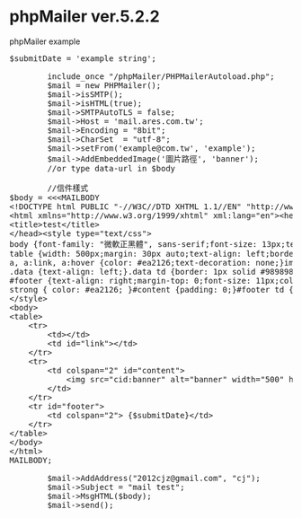 # phpMailer ver.5.2.2
phpMailer example
<pre>
$submitDate = 'example string';
        
        include_once "/phpMailer/PHPMailerAutoload.php";
        $mail = new PHPMailer();
        $mail->isSMTP();
        $mail->isHTML(true);
        $mail->SMTPAutoTLS = false;
        $mail->Host = 'mail.ares.com.tw';
        $mail->Encoding = "8bit";
        $mail->CharSet  = "utf-8";
        $mail->setFrom('example@com.tw', 'example');
        $mail->AddEmbeddedImage('圖片路徑', 'banner');
        //or type data-url in $body
        
        //信件樣式
$body = &lt;&lt;&lt;MAILBODY
&lt;!DOCTYPE html PUBLIC "-//W3C//DTD XHTML 1.1//EN" "http://www.w3.org/TR/xhtml11/DTD/xhtml11.dtd"&gt;
&lt;html xmlns="http://www.w3.org/1999/xhtml" xml:lang="en"&gt;&lt;head&gt;&lt;meta http-equiv="Content-Type" content="text/html;charset=utf-8" /&gt;
&lt;title&gt;test&lt;/title&gt;
&lt;/head&gt;&lt;style type="text/css"&gt;
body {font-family: "微軟正黑體", sans-serif;font-size: 13px;text-align: center;background-color: #ebebeb;}
table {width: 500px;margin: 30px auto;text-align: left;border-collapse: collapse;background-color: #fff;}
a, a:link, a:hover {color: #ea2126;text-decoration: none;}img {border: 0; outline: 0; }#link {width: 400px;vertical-align: bottom;text-align: right;}
.data {text-align: left;}.data td {border: 1px solid #989898;}.bg {background-color: #ebebeb;width:30%;}
#footer {text-align: right;margin-top: 0;font-size: 11px;color: #ea2126;}td {margin: 0;padding: 8px;}
strong { color: #ea2126; }#content {padding: 0;}#footer td { border-top: 2px solid #ea2126; }
&lt;/style&gt;
&lt;body&gt;
&lt;table&gt;
    &lt;tr&gt;
        &lt;td&gt;&lt;/td&gt;
        &lt;td id="link"&gt;&lt;/td&gt;
    &lt;/tr&gt;
    &lt;tr&gt;
        &lt;td colspan="2" id="content"&gt;
            &lt;img src="cid:banner" alt="banner" width="500" height="140" style="display: block; border: 0;" /&gt;
        &lt;/td&gt;
    &lt;/tr&gt;
    &lt;tr id="footer"&gt;
        &lt;td colspan="2"&gt; {$submitDate}&lt;/td&gt;
    &lt;/tr&gt;
&lt;/table&gt;
&lt;/body&gt;
&lt;/html&gt;
MAILBODY;
        
        $mail-&gt;AddAddress("2012cjz@gmail.com", "cj");
        $mail-&gt;Subject = "mail test";
        $mail-&gt;MsgHTML($body);
        $mail-&gt;send();

</pre>
